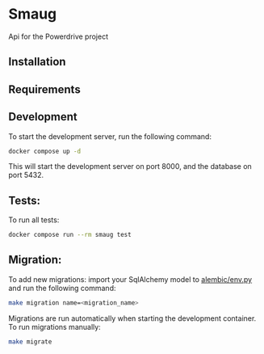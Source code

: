 # Smaug 
Api for the Powerdrive project

## Installation

## Requirements

## Development
To start the development server, run the following command:
```bash
docker compose up -d
```

This will start the development server on port 8000, and the database on port 5432.

## Tests:

To run all tests:

```bash
docker compose run --rm smaug test
```

## Migration:

To add new migrations:
import your SqlAlchemy model to [alembic/env.py](alembic/env.py) and run the following command:

```bash
make migration name=<migration_name>
```

Migrations are run automatically when starting the development container.
To run migrations manually:

```bash
make migrate
```

